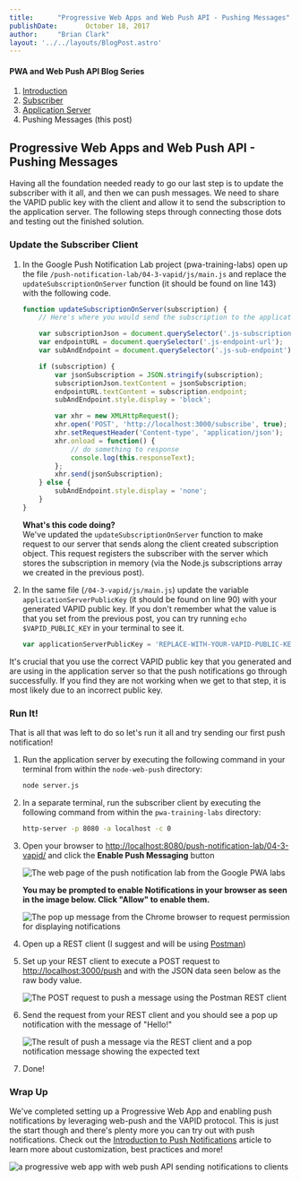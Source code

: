 ```yaml
---
title:      "Progressive Web Apps and Web Push API - Pushing Messages"
publishDate:       October 18, 2017
author:     "Brian Clark"
layout: '../../layouts/BlogPost.astro'
---
```

#### PWA and Web Push API Blog Series

1. [Introduction](/2017/06/15/pwa-web-push)
2. [Subscriber](/2017/08/04/pwa-web-push-2)
3. [Application Server](/2017/08/22/pwa-web-push-3)
4. Pushing Messages (this post)

## Progressive Web Apps and Web Push API - Pushing Messages
Having all the foundation needed ready to go our last step is to update the subscriber with it all, and then we can push messages. We need to share the VAPID public key with the client and allow it to send the subscription to the application server. The following steps through connecting those dots and testing out the finished solution.

### Update the Subscriber Client

1. In the Google Push Notification Lab project (pwa-training-labs) open up the file `/push-notification-lab/04-3-vapid/js/main.js` and replace the `updateSubscriptionOnServer` function (it should be found on line 143) with the following code.

    ```javascript
    function updateSubscriptionOnServer(subscription) {
        // Here's where you would send the subscription to the application server

        var subscriptionJson = document.querySelector('.js-subscription-json');
        var endpointURL = document.querySelector('.js-endpoint-url');
        var subAndEndpoint = document.querySelector('.js-sub-endpoint');

        if (subscription) {
            var jsonSubscription = JSON.stringify(subscription);
            subscriptionJson.textContent = jsonSubscription;
            endpointURL.textContent = subscription.endpoint;
            subAndEndpoint.style.display = 'block';

            var xhr = new XMLHttpRequest();
            xhr.open('POST', 'http://localhost:3000/subscribe', true);
            xhr.setRequestHeader('Content-type', 'application/json');
            xhr.onload = function() {
                // do something to response
                console.log(this.responseText);
            };
            xhr.send(jsonSubscription);
        } else {
            subAndEndpoint.style.display = 'none';
        }
    }
    ```

    <b>What's this code doing?</b><br/>
    We've updated the `updateSubscriptionOnServer` function to make request to our server that sends along the client created subscription object. This request  registers the subscriber with the server which stores the subscription in memory (via the Node.js subscriptions array we created in the previous post).

2. In the same file (`/04-3-vapid/js/main.js`) update the variable `applicationServerPublicKey` (it should be found on line 90) with your generated VAPID public key. If you don't remember what the value is that you set from the previous post, you can try running `echo $VAPID_PUBLIC_KEY` in your terminal to see it.

    ```javascript
    var applicationServerPublicKey = 'REPLACE-WITH-YOUR-VAPID-PUBLIC-KEY';
    ```

It's crucial that you use the correct VAPID public key that you generated and are using in the application server so that the push notifications go through successfully. If you find they are not working when we get to that step, it is most likely due to an incorrect public key.

### Run It!
That is all that was left to do so let's run it all and try sending our first push notification!

1. Run the application server by executing the following command in your terminal from within the `node-web-push` directory:

    ```bash
    node server.js
    ```

2. In a separate terminal, run the subscriber client by executing the following command from within the `pwa-training-labs` directory:

    ```bash
   http-server -p 8080 -a localhost -c 0
   ```

3. Open your browser to [http://localhost:8080/push-notification-lab/04-3-vapid/](http://localhost:8080/push-notification-lab/04-3-vapid/) and click the **Enable Push Messaging** button

    <img class="post-image" src="/assets/old-posts/img/pwa-web-push-2/google-pwa-lab-push-notification.png" alt="The web page of the push notification lab from the Google PWA labs">

    **You may be prompted to enable Notifications in your browser as seen in the image below. Click "Allow" to enable them.**

    <img class="post-image" src="/assets/old-posts/img/pwa-web-push-4/enable-notifications-in-browser.png" alt="The pop up message from the Chrome browser to request permission for displaying notifications">

4. Open up a REST client (I suggest and will be using [Postman](https://www.getpostman.com/))

5. Set up your REST client to execute a POST request to [http://localhost:3000/push](http://localhost:3000/push) and with the JSON data seen below as the raw body value.

    <img class="post-image" src="/assets/old-posts/img/pwa-web-push-4/sending-push-message-postman.png" alt="The POST request to push a message using the Postman REST client">

6. Send the request from your REST client and you should see a pop up notification with the message of "Hello!"

    <img class="post-image" src="/assets/old-posts/img/pwa-web-push-4/push-message-result.png" alt="The result of push a message via the REST client and a pop notification message showing the expected text">

7. Done!

### Wrap Up
We've completed setting up a Progressive Web App and enabling push notifications by leveraging web-push and the VAPID protocol. This is just the start though and there's plenty more you can try out with push notifications. Check out the [Introduction to Push Notifications](https://developers.google.com/web/ilt/pwa/introduction-to-push-notifications) article to learn more about customization, best practices and more!

<img class="post-image" src="/assets/old-posts/img/pwa-web-push/result-animation.gif" alt="a progressive web app with web push API sending notifications to clients">
